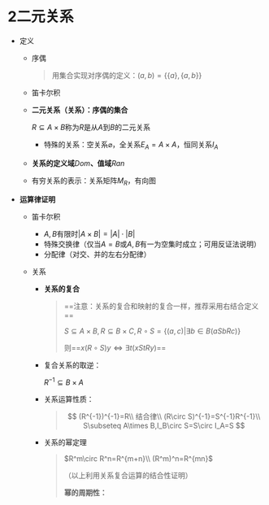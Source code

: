 # 2二元关系

* 定义

  * 序偶

    > 用集合实现对序偶的定义：$(a,b)=\{\{a\},\{a,b\}\}$
    >
  * 笛卡尔积
  * **二元关系（关系）：序偶的集合**

    $R\subseteq A\times B$称为$R$是从$A$到$B$的二元关系

    * 特殊的关系：空关系$\varnothing$，全关系$E_A=A\times A$，恒同关系$I_A$​
  * **关系的定义域**​$Dom$​ **、值域**​$Ran$​
  * 有穷关系的表示：关系矩阵$M_R$，有向图
* **运算律证明**

  * 笛卡尔积

    * $A,B$有限时$|A\times B|=|A|\cdot |B|$
    * 特殊交换律（仅当$A=B$或$A,B$有一为空集时成立；可用反证法说明）
    * 分配律（对交、并的左右分配律）
  * 关系

    * **关系的复合**

      > ==注意：关系的复合和映射的复合一样，推荐采用右结合定义==
      >
      > $S\subseteq A\times B,R\subseteq B\times C,R\circ S=\{(a,c)|\exists b\in B(aSbRc)\}$
      >
      > 则==$x(R\circ S)y\Leftrightarrow \exists t(xStRy)$==
      >
    * 复合关系的取逆：

      $R^{-1}\subseteq B\times A$
    * 关系运算性质：

      > $$
      > (R^{-1})^{-1}=R\\
      > 结合律\\
      > (R\circ S)^{-1}=S^{-1}R^{-1}\\
      > S\subseteq A\times B,I_B\circ S=S\circ I_A=S
      > $$
      >
    * 关系的幂定理

      > $R^m\circ R^n=R^{m+n}\\ (R^m)^n=R^{mn}$
      >
      > （以上利用关系复合运算的结合性证明）
      >
      > **幂的周期性：**
      >

‍
